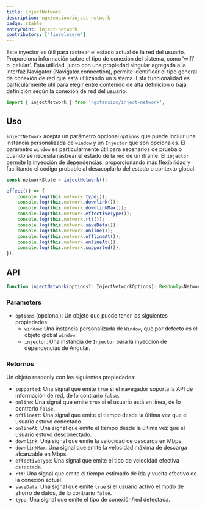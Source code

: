 ```yaml
---
title: injectNetwork
description: ngxtension/inject-network
badge: stable
entryPoint: inject-network
contributors: ['fiorelozere']
---
```


Este inyector es útil para rastrear el estado actual de la red del usuario. Proporciona información sobre el tipo de conexión del sistema, como 'wifi' o 'celular'. Esta utilidad, junto con una propiedad singular agregada a la interfaz Navigator (Navigator.connection), permite identificar el tipo general de conexión de red que está utilizando un sistema. Esta funcionalidad es particularmente útil para elegir entre contenido de alta definición o baja definición según la conexión de red del usuario.

```ts
import { injectNetwork } from 'ngxtension/inject-network';
```

## Uso

`injectNetwork` acepta un parámetro opcional `options` que puede incluir una instancia personalizada de `window` y un `Injector` que son opcionales. El parámetro `window` es particularmente útil para escenarios de prueba o cuando se necesita rastrear el estado de la red de un iframe. El `injector` permite la inyección de dependencias, proporcionando más flexibilidad y facilitando el código probable al desacoplarlo del estado o contexto global.

```ts
const networkState = injectNetwork();

effect(() => {
	console.log(this.network.type());
	console.log(this.network.downlink());
	console.log(this.network.downlinkMax());
	console.log(this.network.effectiveType());
	console.log(this.network.rtt());
	console.log(this.network.saveData());
	console.log(this.network.online());
	console.log(this.network.offlineAt());
	console.log(this.network.onlineAt());
	console.log(this.network.supported());
});
```

## API

```ts
function injectNetwork(options?: InjectNetworkOptions): Readonly<NetworkState>;
```

### Parameters

- `options` (opcional): Un objeto que puede tener las siguientes propiedades:
  - `window`: Una instancia personalizada de `Window`, que por defecto es el objeto global `window`.
  - `injector`: Una instancia de `Injector` para la inyección de dependencias de Angular.

### Retornos

Un objeto readonly con las siguientes propiedades:

- `supported`: Una signal que emite `true` si el navegador soporta la API de información de red, de lo contrario `false`.
- `online`: Una signal que emite `true` si el usuario está en línea, de lo contrario `false`.
- `offlineAt`: Una signal que emite el tiempo desde la última vez que el usuario estuvo conectado.
- `onlineAt`: Una signal que emite el tiempo desde la última vez que el usuario estuvo desconectado.
- `downlink`: Una signal que emite la velocidad de descarga en Mbps.
- `downlinkMax`: Una signal que emite la velocidad máxima de descarga alcanzable en Mbps.
- `effectiveType`: Una signal que emite el tipo de velocidad efectiva detectada.
- `rtt`: Una signal que emite el tiempo estimado de ida y vuelta efectivo de la conexión actual.
- `saveData`: Una signal que emite `true` si el usuario activó el modo de ahorro de datos, de lo contrario `false`.
- `type`: Una signal que emite el tipo de conexión/red detectada.
